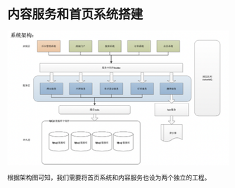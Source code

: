 # 内容服务和首页系统搭建

![](../../../.gitbook/assets/image%20%2858%29.png)

根据架构图可知，我们需要将首页系统和内容服务也设为两个独立的工程。



